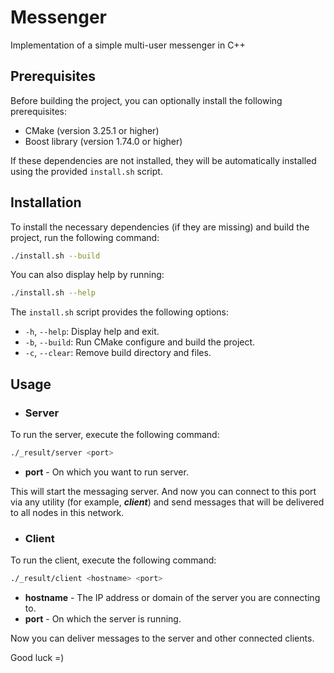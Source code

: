 # Messenger
Implementation of a simple multi-user messenger in C++

## Prerequisites
Before building the project, you can optionally install the following prerequisites:

- CMake (version 3.25.1 or higher)
- Boost library (version 1.74.0 or higher)

If these dependencies are not installed, they will be automatically installed using the provided `install.sh` script.

## Installation
To install the necessary dependencies (if they are missing) and build the project, run the following command:

```bash
./install.sh --build
```
You can also display help by running:

```bash
./install.sh --help
```
The `install.sh` script provides the following options:

- `-h`, `--help`: Display help and exit.
- `-b`, `--build`: Run CMake configure and build the project.
- `-c`, `--clear`: Remove build directory and files.

## Usage
- ### Server
To run the server, execute the following command:
```bash
./_result/server <port>
```
- **port** - On which you want to run server.

This will start the messaging server.
And now you can connect to this port via any utility (for example, ***client***) and send messages that will be delivered to all nodes in this network.

- ### Client
To run the client, execute the following command:
```bash
./_result/client <hostname> <port>
```
- **hostname** - The IP address or domain of the server you are connecting to.
- **port** - On which the server is running.

Now you can deliver messages to the server and other connected clients.

Good luck =)

